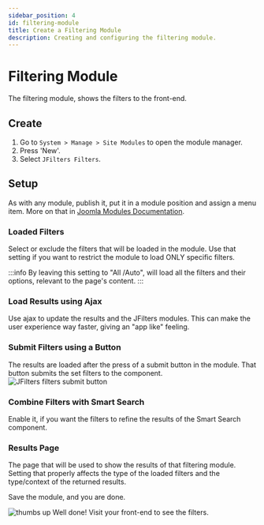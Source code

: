 ```yaml
---
sidebar_position: 4
id: filtering-module
title: Create a Filtering Module
description: Creating and configuring the filtering module.
---
```


# Filtering Module
The filtering module, shows the filters to the front-end.

## Create
1. Go to `System > Manage > Site Modules` to open the module manager.
2. Press 'New'.
3. Select `JFilters Filters`.

## Setup
As with any module, publish it, put it in a module position and assign a menu item. More on that in [Joomla Modules Documentation](https://docs.joomla.org/Module).


### Loaded Filters
Select or exclude the filters that will be loaded in the module.
Use that setting if you want to restrict the module to load ONLY specific filters.

:::info
By leaving this setting to "All /Auto", will load all the filters and their options, relevant to the page's content.
:::
    
### Load Results using Ajax
Use ajax to update the results and the JFilters modules. This can make the user experience way faster, giving an "app like" feeling.

### Submit Filters using a Button
The results are loaded after the press of a submit button in the module. That button submits the set filters to the component.
![JFilters filters submit button](/img/getting-started/submit_filters_button.png)

### Combine Filters with Smart Search
Enable it, if you want the filters to refine the results of the Smart Search component.
    
### Results Page
The page that will be used to show the results of that filtering module.
Setting that properly affects the type of the loaded filters and the type/context of the returned results.

Save the module, and you are done.

![thumbs up](/img/thumb.svg) Well done! Visit your front-end to see the filters.